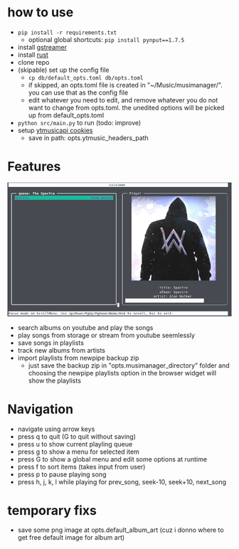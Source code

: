 # how to use
- ```pip install -r requirements.txt```
  - optional global shortcuts: ```pip install pynput==1.7.5```
- install [gstreamer](https://github.com/sdroege/gstreamer-rs#installation)
- install [rust](https://www.rust-lang.org/tools/install)
- clone repo
- (skipable) set up the config file
  - ```cp db/default_opts.toml db/opts.toml```
  - if skipped, an opts.toml file is created in "~/Music/musimanager/". you can use that as the config file
  - edit whatever you need to edit, and remove whatever you do not want to change from opts.toml. the unedited options will be picked up from default_opts.toml
- ```python src/main.py``` to run (todo: improve)
- setup [ytmusicapi cookies](https://ytmusicapi.readthedocs.io/en/latest/setup.html)
  - save in path: opts.ytmusic_headers_path

# Features
![screenshot](./images/image1.png "screenshot")
- search albums on youtube and play the songs
- play songs from storage or stream from youtube seemlessly
- save songs in playlists
- track new albums from artists
- import playlists from newpipe backup zip
  -  just save the backup zip in "opts.musimanager_directory" folder and choosing the newpipe playlists option in the browser widget will show the playlists

# Navigation
- navigate using arrow keys
- press q to quit (G to quit without saving)
- press u to show current playling queue
- press g to show a menu for selected item
- press G to show a global menu and edit some options at runtime
- press f to sort items (takes input from user)
- press p to pause playing song
- press h, j, k, l while playing for prev_song, seek-10, seek+10, next_song

# temporary fixs
  - save some png image at opts.default_album_art (cuz i donno where to get free default image for album art)